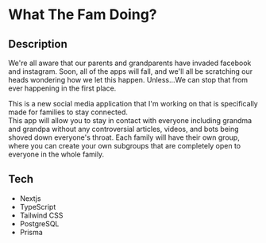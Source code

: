 # What The Fam Doing?

## Description
We're all aware that our parents and grandparents have 
invaded facebook and instagram.  Soon, all of the apps will fall, and we'll all be scratching
our heads wondering how we let this happen. Unless...We can stop that from ever happening in the first place.

This is a new social media application that I'm working on that is specifically made
for families to stay connected.  
This app will allow you to stay in contact with everyone including grandma and grandpa without
any controversial articles, videos, and bots being shoved down everyone's throat.  Each family will have their own group, where you can create your own subgroups that are completely open to everyone in the
whole family.


## Tech 
* Nextjs
* TypeScript
* Tailwind CSS
* PostgreSQL
* Prisma

